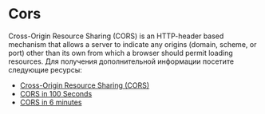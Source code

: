 # Cors

Cross-Origin Resource Sharing (CORS) is an HTTP-header based mechanism that allows a server to indicate any origins (domain, scheme, or port) other than its own from which a browser should permit loading resources.
Для получения дополнительной информации посетите следующие ресурсы:

- [Cross-Origin Resource Sharing (CORS)](https://developer.mozilla.org/en-US/docs/Web/HTTP/CORS)
- [CORS in 100 Seconds](https://www.youtube.com/watch?v=4KHiSt0oLJ0)
- [CORS in 6 minutes](https://www.youtube.com/watch?v=PNtFSVU-YTI)
